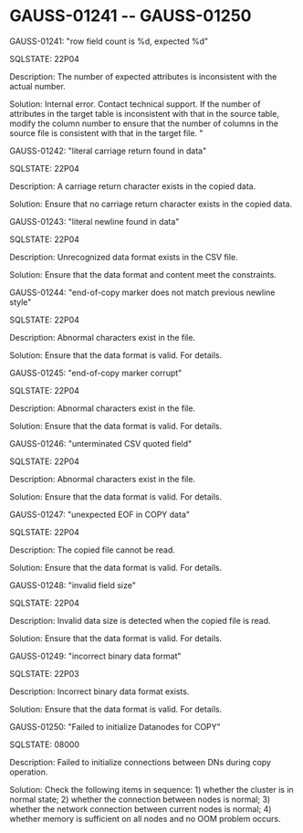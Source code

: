 # GAUSS-01241 -- GAUSS-01250<a name="EN-US_TOPIC_0302073045"></a>

GAUSS-01241: "row field count is %d, expected %d"

SQLSTATE: 22P04

Description: The number of expected attributes is inconsistent with the actual number. 

Solution: Internal error. Contact technical support. If the number of attributes in the target table is inconsistent with that in the source table, modify the column number to ensure that the number of columns in the source file is consistent with that in the target file. "

GAUSS-01242: "literal carriage return found in data"

SQLSTATE: 22P04

Description: A carriage return character exists in the copied data.

Solution: Ensure that no carriage return character exists in the copied data.

GAUSS-01243: "literal newline found in data"

SQLSTATE: 22P04

Description: Unrecognized data format exists in the CSV file.

Solution: Ensure that the data format and content meet the constraints.

GAUSS-01244: "end-of-copy marker does not match previous newline style"

SQLSTATE: 22P04

Description: Abnormal characters exist in the file.

Solution: Ensure that the data format is valid. For details.

GAUSS-01245: "end-of-copy marker corrupt"

SQLSTATE: 22P04

Description: Abnormal characters exist in the file.

Solution: Ensure that the data format is valid. For details.

GAUSS-01246: "unterminated CSV quoted field"

SQLSTATE: 22P04

Description: Abnormal characters exist in the file.

Solution: Ensure that the data format is valid. For details.

GAUSS-01247: "unexpected EOF in COPY data"

SQLSTATE: 22P04

Description: The copied file cannot be read.

Solution: Ensure that the data format is valid. For details.

GAUSS-01248: "invalid field size"

SQLSTATE: 22P04

Description: Invalid data size is detected when the copied file is read.

Solution: Ensure that the data format is valid. For details.

GAUSS-01249: "incorrect binary data format"

SQLSTATE: 22P03

Description: Incorrect binary data format exists.

Solution: Ensure that the data format is valid. For details.

GAUSS-01250: "Failed to initialize Datanodes for COPY"

SQLSTATE: 08000

Description: Failed to initialize connections between DNs during copy operation.

Solution: Check the following items in sequence: 1\) whether the cluster is in normal state; 2\) whether the connection between nodes is normal; 3\) whether the network connection between current nodes is normal; 4\) whether memory is sufficient on all nodes and no OOM problem occurs.

